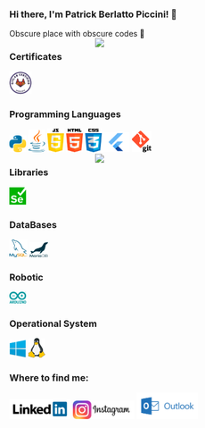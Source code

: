 ### Hi there, I'm Patrick Berlatto Piccini! 👋

Obscure place with obscure codes 🤣
<img width="350" align="right" src='https://github-readme-stats.vercel.app/api?username=PatrickPiccini&show_icons=true&theme=react'/>

### Certificates

<img src = 'https://github.com/PatrickPiccini/PatrickPiccini/blob/main/GitLab%20Certified%20Associate.png?raw=true' width='40'/> 

### Programming Languages

<img src = 'https://github.com/PatrickPiccini/PatrickPiccini/blob/main/Python.png' width='30'/> <img src = 'https://github.com/PatrickPiccini/PatrickPiccini/blob/main/Java.png' width='30'/> <img src = 'https://github.com/PatrickPiccini/PatrickPiccini/blob/main/JavaScript.png' width='30'/> <img src = 'https://github.com/PatrickPiccini/PatrickPiccini/blob/main/Html%205.png' width='30'/> <img src = 'https://github.com/PatrickPiccini/PatrickPiccini/blob/main/Css3.png' width='30'/><img src = 'https://github.com/PatrickPiccini/PatrickPiccini/blob/main/Flutter.png' width='50'/>  <img src = 'https://github.com/PatrickPiccini/PatrickPiccini/blob/main/Git.png' width='35'/>
<img width="350" align="right" src='https://github-readme-stats.vercel.app/api/top-langs/?username=PatrickPiccini&langs_count=6&theme=react'/>

### Libraries

<img src = 'https://github.com/PatrickPiccini/PatrickPiccini/blob/main/Selenium.png' width='30'/>

### DataBases

<img src = 'https://github.com/PatrickPiccini/PatrickPiccini/blob/main/MySQL.png' width='32'/> <img src = 'https://github.com/PatrickPiccini/PatrickPiccini/blob/main/MariaBD.png' width='33'/> 

### Robotic

<img src = 'https://github.com/PatrickPiccini/PatrickPiccini/blob/main/Arduino.png' width='30'/>

### Operational System

<img src = 'https://github.com/PatrickPiccini/PatrickPiccini/blob/main/Windows.png' width='30'/> <img src = 'https://github.com/PatrickPiccini/PatrickPiccini/blob/main/Linux.png' width='30'/>

<h3>Where to find me:</h3>

<a href="https://www.linkedin.com/in/patrick-berlatto-piccini-8414a91a7/"><img src="https://github.com/PatrickPiccini/PatrickPiccini/blob/main/Redes/linkedin.png" alt="linkedin" width='110'></a>
<a href="https://www.instagram.com/patrickpiccini/?hl=pt-br"><img src="https://github.com/PatrickPiccini/PatrickPiccini/blob/main/Redes/instagram.png" alt="instagram" width='110'></a>
<a href="patrickbpiccini@hotmail.com"><img src="https://github.com/PatrickPiccini/PatrickPiccini/blob/main/Redes/Hotmail.png" alt="Hotmail" width='110'></a>

